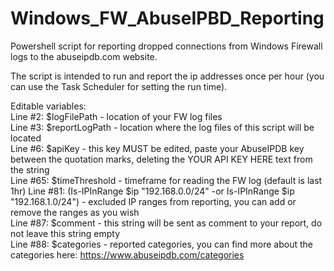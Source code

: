 # Windows_FW_AbuseIPBD_Reporting
Powershell script for reporting dropped connections from Windows Firewall logs to the abuseipdb.com website.  
  
The script is intended to run and report the ip addresses once per hour (you can use the Task Scheduler for setting the run time).  
  
Editable variables:  
Line #2: $logFilePath - location of your FW log files  
Line #3: $reportLogPath - location where the log files of this script will be located  
Line #6: $apiKey - this key MUST be edited, paste your AbuseIPDB key between the quotation marks, deleting the YOUR API KEY HERE text from the string  
Line #65: $timeThreshold - timeframe for reading the FW log (default is last 1hr)
Line #81: (Is-IPInRange $ip "192.168.0.0/24" -or Is-IPInRange $ip "192.168.1.0/24") - excluded IP ranges from reporting, you can add or remove the ranges as you wish  
Line #87: $comment - this string will be sent as comment to your report, do not leave this string empty  
Line #88: $categories - reported categories, you can find more about the categories here: https://www.abuseipdb.com/categories  
